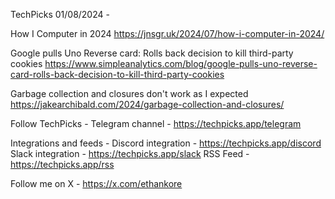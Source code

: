 TechPicks 01/08/2024 -

How I Computer in 2024
https://jnsgr.uk/2024/07/how-i-computer-in-2024/

Google pulls Uno Reverse card: Rolls back decision to kill third-party cookies
https://www.simpleanalytics.com/blog/google-pulls-uno-reverse-card-rolls-back-decision-to-kill-third-party-cookies

Garbage collection and closures don't work as I expected
https://jakearchibald.com/2024/garbage-collection-and-closures/

Follow TechPicks -
Telegram channel - https://techpicks.app/telegram

Integrations and feeds -
Discord integration - https://techpicks.app/discord
Slack integration - https://techpicks.app/slack
RSS Feed - https://techpicks.app/rss

Follow me on X - https://x.com/ethankore
